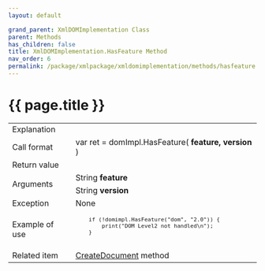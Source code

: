 ```yaml
---
layout: default

grand_parent: XmlDOMImplementation Class
parent: Methods
has_children: false
title: XmlDOMImplementation.HasFeature Method
nav_order: 6
permalink: /package/xmlpackage/xmldomimplementation/methods/hasfeature
---
```

# {{ page.title }}

<table>
  <tr>
    <td>Explanation</td>
    <td colspan="2"></td>
  </tr>
  <tr>
    <td>Call format</td>
    <td colspan="2">var ret = domImpl.HasFeature( <b>feature, version</b> )</td>
  </tr>
  <tr>
    <td>Return value</td>
    <td colspan="2"></td>
  </tr>  
  <tr>
    <td rowspan="2">Arguments</td>
    <td>String <b>feature</b></td>
    <td></td>
  </tr>
  <tr>
    <td>String <b>version</b></td>
    <td></td>
  </tr>
  <tr>
    <td>Exception</td>
    <td colspan="2">None</td>
  </tr>
  <tr>
    <td>Example of use</td>
    <td colspan="2"><code><pre>
    if (!domimpl.HasFeature("dom", "2.0")) {
        print("DOM Level2 not handled\n");
    }
    </pre></code></td>
  </tr>
  <tr>
    <td>Related item</td>
    <td colspan="2"><a href="/package/xmlpackage/xmldomimplementation/methods/createdocument">CreateDocument</a> method</td>
  </tr>
</table>




